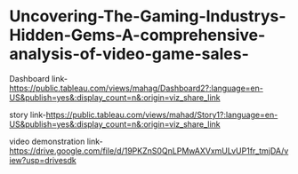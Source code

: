 # Uncovering-The-Gaming-Industrys-Hidden-Gems-A-comprehensive-analysis-of-video-game-sales-

Dashboard link-https://public.tableau.com/views/mahag/Dashboard2?:language=en-US&publish=yes&:display_count=n&:origin=viz_share_link

story link-https://public.tableau.com/views/mahad/Story1?:language=en-US&publish=yes&:display_count=n&:origin=viz_share_link

video demonstration link-https://drive.google.com/file/d/19PKZnS0QnLPMwAXVxmULvUP1fr_tmjDA/view?usp=drivesdk
